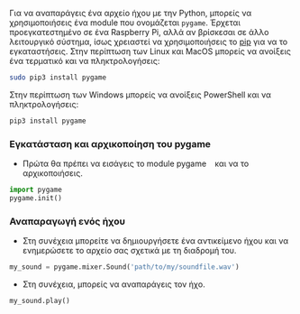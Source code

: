 
Για να αναπαράγεις ένα αρχείο ήχου με την Python, μπορείς να χρησιμοποιήσεις ένα module που ονομάζεται ` pygame `. Έρχεται προεγκατεστημένο σε ένα Raspberry Pi, αλλά αν βρίσκεσαι σε άλλο λειτουργικό σύστημα, ίσως χρειαστεί να χρησιμοποιήσεις το [pip](https://pip.pypa.io/en/stable/installing/) για να το εγκαταστήσεις. Στην περίπτωση των Linux και MacOS μπορείς να ανοίξεις ένα τερματικό και να πληκτρολογήσεις:

```bash
sudo pip3 install pygame
```

Στην περίπτωση των Windows μπορείς να ανοίξεις PowerShell και να πληκτρολογήσεις:

```bash
pip3 install pygame
```

### Εγκατάσταση και αρχικοποίηση του pygame

- Πρώτα θα πρέπει να εισάγεις το module pygame ` ` και να το αρχικοποιήσεις.

 ```python
 import pygame
 pygame.init()
 ```

### Αναπαραγωγή ενός ήχου

- Στη συνέχεια μπορείτε να δημιουργήσετε ένα αντικείμενο ήχου και να ενημερώσετε το αρχείο σας σχετικά με τη διαδρομή του.

 ```python
 my_sound = pygame.mixer.Sound('path/to/my/soundfile.wav')
 ```

- Στη συνέχεια, μπορείς να αναπαράγεις τον ήχο.

 ```python
 my_sound.play()
 ```
